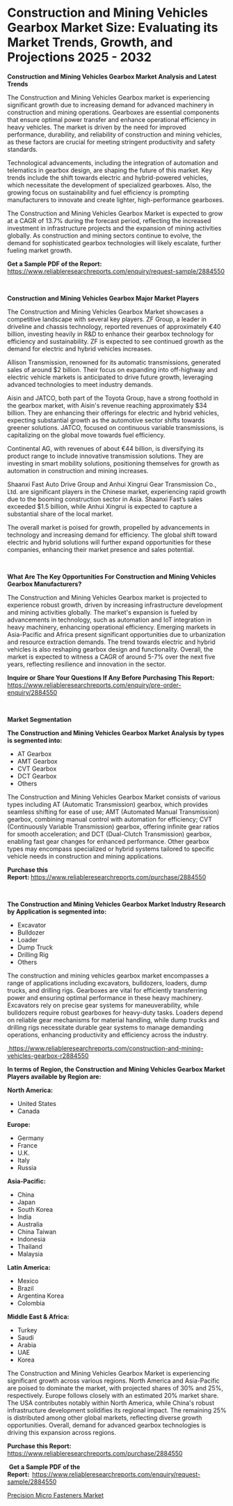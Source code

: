 <p><h1>Construction and Mining Vehicles Gearbox Market Size: Evaluating its Market Trends, Growth, and Projections 2025 - 2032</h1></p><p><strong>Construction and Mining Vehicles Gearbox Market Analysis and Latest Trends</strong></p>
<p><p>The Construction and Mining Vehicles Gearbox market is experiencing significant growth due to increasing demand for advanced machinery in construction and mining operations. Gearboxes are essential components that ensure optimal power transfer and enhance operational efficiency in heavy vehicles. The market is driven by the need for improved performance, durability, and reliability of construction and mining vehicles, as these factors are crucial for meeting stringent productivity and safety standards.</p><p>Technological advancements, including the integration of automation and telematics in gearbox design, are shaping the future of this market. Key trends include the shift towards electric and hybrid-powered vehicles, which necessitate the development of specialized gearboxes. Also, the growing focus on sustainability and fuel efficiency is prompting manufacturers to innovate and create lighter, high-performance gearboxes.</p><p>The Construction and Mining Vehicles Gearbox Market is expected to grow at a CAGR of 13.7% during the forecast period, reflecting the increased investment in infrastructure projects and the expansion of mining activities globally. As construction and mining sectors continue to evolve, the demand for sophisticated gearbox technologies will likely escalate, further fueling market growth.</p></p>
<p><strong>Get a Sample PDF of the Report:&nbsp;</strong> <a href="https://www.reliableresearchreports.com/enquiry/request-sample/2884550?utm_campaign=2657&utm_medium=2&utm_source=Github&utm_content=ia&utm_term=13032025&utm_id=construction-and-mining-vehicles-gearbox">https://www.reliableresearchreports.com/enquiry/request-sample/2884550</a></p>
<p>&nbsp;</p>
<p><strong>Construction and Mining Vehicles Gearbox Major Market Players</strong></p>
<p><p>The Construction and Mining Vehicles Gearbox Market showcases a competitive landscape with several key players. ZF Group, a leader in driveline and chassis technology, reported revenues of approximately €40 billion, investing heavily in R&D to enhance their gearbox technology for efficiency and sustainability. ZF is expected to see continued growth as the demand for electric and hybrid vehicles increases.</p><p>Allison Transmission, renowned for its automatic transmissions, generated sales of around $2 billion. Their focus on expanding into off-highway and electric vehicle markets is anticipated to drive future growth, leveraging advanced technologies to meet industry demands.</p><p>Aisin and JATCO, both part of the Toyota Group, have a strong foothold in the gearbox market, with Aisin's revenue reaching approximately $34 billion. They are enhancing their offerings for electric and hybrid vehicles, expecting substantial growth as the automotive sector shifts towards greener solutions. JATCO, focused on continuous variable transmissions, is capitalizing on the global move towards fuel efficiency.</p><p>Continental AG, with revenues of about €44 billion, is diversifying its product range to include innovative transmission solutions. They are investing in smart mobility solutions, positioning themselves for growth as automation in construction and mining increases.</p><p>Shaanxi Fast Auto Drive Group and Anhui Xingrui Gear Transmission Co., Ltd. are significant players in the Chinese market, experiencing rapid growth due to the booming construction sector in Asia. Shaanxi Fast’s sales exceeded $1.5 billion, while Anhui Xingrui is expected to capture a substantial share of the local market.</p><p>The overall market is poised for growth, propelled by advancements in technology and increasing demand for efficiency. The global shift toward electric and hybrid solutions will further expand opportunities for these companies, enhancing their market presence and sales potential.</p></p>
<p>&nbsp;</p>
<p><strong>What Are The Key Opportunities For Construction and Mining Vehicles Gearbox Manufacturers?</strong></p>
<p><p>The Construction and Mining Vehicles Gearbox market is projected to experience robust growth, driven by increasing infrastructure development and mining activities globally. The market's expansion is fueled by advancements in technology, such as automation and IoT integration in heavy machinery, enhancing operational efficiency. Emerging markets in Asia-Pacific and Africa present significant opportunities due to urbanization and resource extraction demands. The trend towards electric and hybrid vehicles is also reshaping gearbox design and functionality. Overall, the market is expected to witness a CAGR of around 5-7% over the next five years, reflecting resilience and innovation in the sector.</p></p>
<p><strong>Inquire or Share Your Questions If Any Before Purchasing This Report:</strong> <a href="https://www.reliableresearchreports.com/enquiry/pre-order-enquiry/2884550?utm_campaign=2657&utm_medium=2&utm_source=Github&utm_content=ia&utm_term=13032025&utm_id=construction-and-mining-vehicles-gearbox">https://www.reliableresearchreports.com/enquiry/pre-order-enquiry/2884550</a></p>
<p>&nbsp;</p>
<p><strong>Market Segmentation</strong></p>
<p><strong>The Construction and Mining Vehicles Gearbox Market Analysis by types is segmented into:</strong></p>
<p><ul><li>AT Gearbox</li><li>AMT Gearbox</li><li>CVT Gearbox</li><li>DCT Gearbox</li><li>Others</li></ul></p>
<p><p>The Construction and Mining Vehicles Gearbox Market consists of various types including AT (Automatic Transmission) gearbox, which provides seamless shifting for ease of use; AMT (Automated Manual Transmission) gearbox, combining manual control with automation for efficiency; CVT (Continuously Variable Transmission) gearbox, offering infinite gear ratios for smooth acceleration; and DCT (Dual-Clutch Transmission) gearbox, enabling fast gear changes for enhanced performance. Other gearbox types may encompass specialized or hybrid systems tailored to specific vehicle needs in construction and mining applications.</p></p>
<p><strong>Purchase this Report:&nbsp;</strong><a href="https://www.reliableresearchreports.com/purchase/2884550?utm_campaign=2657&utm_medium=2&utm_source=Github&utm_content=ia&utm_term=13032025&utm_id=construction-and-mining-vehicles-gearbox">https://www.reliableresearchreports.com/purchase/2884550</a></p>
<p>&nbsp;</p>
<p><strong>The Construction and Mining Vehicles Gearbox Market Industry Research by Application is segmented into:</strong></p>
<p><ul><li>Excavator</li><li>Bulldozer</li><li>Loader</li><li>Dump Truck</li><li>Drilling Rig</li><li>Others</li></ul></p>
<p><p>The construction and mining vehicles gearbox market encompasses a range of applications including excavators, bulldozers, loaders, dump trucks, and drilling rigs. Gearboxes are vital for efficiently transferring power and ensuring optimal performance in these heavy machinery. Excavators rely on precise gear systems for maneuverability, while bulldozers require robust gearboxes for heavy-duty tasks. Loaders depend on reliable gear mechanisms for material handling, while dump trucks and drilling rigs necessitate durable gear systems to manage demanding operations, enhancing productivity and efficiency across the industry.</p></p>
<p><a href="https://www.reliableresearchreports.com/construction-and-mining-vehicles-gearbox-r2884550?utm_campaign=2657&utm_medium=2&utm_source=Github&utm_content=ia&utm_term=13032025&utm_id=construction-and-mining-vehicles-gearbox">&nbsp;https://www.reliableresearchreports.com/construction-and-mining-vehicles-gearbox-r2884550</a></p>
<p><strong>In terms of Region, the Construction and Mining Vehicles Gearbox Market Players available by Region are:</strong></p>
<p>
    <p> <strong> North America: </strong>
        <ul>
            <li>United States</li>
            <li>Canada</li>
        </ul>
        </p> 
    <p> <strong> Europe: </strong>
        <ul>
            <li>Germany</li>
            <li>France</li>
            <li>U.K.</li>
            <li>Italy</li>
            <li>Russia</li>
        </ul>
        </p> 
    <p> <strong> Asia-Pacific: </strong>
        <ul>
            <li>China</li>
            <li>Japan</li>
            <li>South Korea</li>
            <li>India</li>
            <li>Australia</li>
            <li>China Taiwan</li>
            <li>Indonesia</li>
            <li>Thailand</li>
            <li>Malaysia</li>
        </ul>
        </p> 
    <p> <strong> Latin America: </strong>
        <ul>
            <li>Mexico</li>
            <li>Brazil</li>
            <li>Argentina Korea</li>
            <li>Colombia</li>
        </ul>
        </p> 
    <p> <strong> Middle East & Africa: </strong>
        <ul>
            <li>Turkey</li>
            <li>Saudi</li>
            <li>Arabia</li>
            <li>UAE</li>
            <li>Korea</li>
        </ul>
    </p>
    </p>
<p><p>The Construction and Mining Vehicles Gearbox Market is experiencing significant growth across various regions. North America and Asia-Pacific are poised to dominate the market, with projected shares of 30% and 25%, respectively. Europe follows closely with an estimated 20% market share. The USA contributes notably within North America, while China's robust infrastructure development solidifies its regional impact. The remaining 25% is distributed among other global markets, reflecting diverse growth opportunities. Overall, demand for advanced gearbox technologies is driving this expansion across regions.</p></p>
<p><strong>Purchase this Report: </strong><a href="https://www.reliableresearchreports.com/purchase/2884550?utm_campaign=2657&utm_medium=2&utm_source=Github&utm_content=ia&utm_term=13032025&utm_id=construction-and-mining-vehicles-gearbox">https://www.reliableresearchreports.com/purchase/2884550</a></p>
<p>&nbsp;<strong>Get a Sample PDF of the Report:&nbsp;&nbsp;</strong><a href="https://www.reliableresearchreports.com/enquiry/request-sample/2884550?utm_campaign=2657&utm_medium=2&utm_source=Github&utm_content=ia&utm_term=13032025&utm_id=construction-and-mining-vehicles-gearbox">https://www.reliableresearchreports.com/enquiry/request-sample/2884550</a></p>
<p><strong></strong></p>
<p><p><a href="https://github.com/waverlyam689/Market-Research-Report-List-1/blob/main/precision-micro-fasteners-market.md?utm_campaign=2657&utm_medium=2&utm_source=Github&utm_content=ia&utm_term=13032025&utm_id=construction-and-mining-vehicles-gearbox">Precision Micro Fasteners Market</a></p></p>